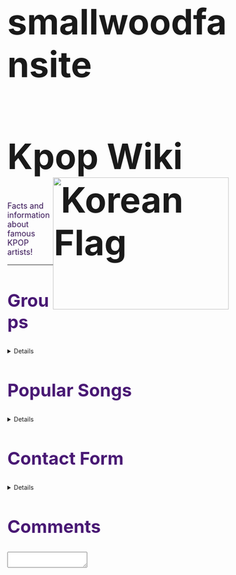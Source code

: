 # smallwoodfansite
<!DOCTYPE html>
<html>
	<head>
	<title> Kpop Wiki </title>
	<style>
	 <link rel="stylesheet"
          href=https://fonts.googleapis.com/css?family=Rancho&effect=shadow-multiple>
	body {
		background-color: white;
		color:#240d3a ;
		
	}
	h1{font-size: 80px;
		margin-left: inherit;

	}
	h2{font-size: 40px;
		color:#491974 ;
		margin-left: inherit;
	}
	h3 {font-size: 30px;
		color:#883eb4;
		margin-left: inherit;

	}
	p {font-size: 18px;
		color:#371456 ;
		margin-left: inherit;

	}
	img{ margin-left: inherit;
	 }
</style>
		</head>
	<h1>Kpop Wiki <img src="https://upload.wikimedia.org/wikipedia/commons/0/0f/Flag_of_South_Korea.png" align= right width="400" height="300" alt="Korean Flag"></h1> 
	<p>Facts and information about famous KPOP artists!</p>
	<hr/>
	<h2> Groups </h2>
	<details>
	<h3>Tomorrow x Together</h3>
		<p>Boy group Tomorrow x Together, also known as TXT, consists of 5 members who are deemed as Kpop's 4th generation "It Boys".</p>
		<img src="https://c.tenor.com/es0-yZhKjeQAAAAd/txt.gif" width="490" height="400" alt="TomorrowxTogether">
	<h4>Members</h4>
	<details>
	<ul>
		<img src="https://assets.teenvogue.com/photos/5f15aa14493c0130c7d9bc85/2:3/w_2666,h_3999,c_limit/tout.jpg" width="145" height="180" align= center alt="Soobin"><li>Soobin </li> 
		
		<img src="https://i.pinimg.com/originals/8c/4e/58/8c4e5882d67b86ca05dd08e642360b1e.jpg" width="145" height="180" align= center alt="Yeonjun"><li>Yeonjun</li>
		
		<img src="https://i.pinimg.com/736x/d4/22/8b/d4228bdff6af04353f07df23bd0a71fd.jpg" width="145" height="180" align= center alt="Beomgyu"><li>Beomgyu</li>
		
		<img src="https://pbs.twimg.com/media/Enp-1MXXMAEw0Nv.jpg" width="145" height="170" align= center alt="Taehyun"><li>Taehyun</li>
		
		 <img src="http://pm1.narvii.com/7284/0090c40c68d962150b565d16ad66320ebb2d62e5r1-683-1024v2_uhq.jpg" width="145" height="180" align= center alt="Huening Kai"><li>Huening Kai</li> 
	</ul>	
</details>
	<h4>History</h4>
	<details>
		<p> Back in 2017 Big Hit Enterntainment, announced plans to debut a second boygroup, following BTS, for the first time in 6 years. The company held both global and domestic auditions in search of potential members. By late 2018 the groups lineup was finalized and the company announced plans to debut early the next year. Leading up to their debut release, Big Hit released introductory videos for each member that showcased each members personality while keeping all but their names a secret. On January 10, 20th their debut song "Crown" was released. TXT has been known to capture the general publics hearts due to their addictive music and relatable personalities. Due to the groups domination of music charts and social media, primarily TikTok and Twitter, they've become known as the 4th generations "It boys".</p>
</details>
	<h4>Discography</h4>
	<details>
		<ul>
		<li>The Dream Chapter: Star</li>
		<li>The Dream Chapter: Magic</li>
		<li>The Dream Chapter: Eternity</li>
		<li>Minisode 1: Blue Hour</li>
		<li>The Chaos Chapter: Freeze</li> 
		<li>The Chaos Chapter: Fight or Escape
	</ul>	
</details>
	<h4>Awards & Achievements</h4>
	<details>
	<ul>
		<li>Asia Artist Awards: Rookie of the Year (2019)</li>
		<li>Brand of the Year Awards: Male Rookie Idol of the Year (2019)</li>
		<li>BreakTudo Awards: Best International Debut Music Video (2019)</li>
		<li>Genie Music Awards: Best New Male Artist (2019)</li>
		<li>Melon Music Awards: Rookie of the Year (2019)</li> 
		<li>Mnet Asian Music Awards: Best New Male Artist (2019)</li>
		<li>Mnet Asian Music Awards: Worldwide Fans' Choice Top 10 (2019)</li>
		<li>Soribada Best K-Music Awards: Rookie Award (2019)</li>
		<li>The Fact Music Awards: Next Leader Award (2019)</li>
		<li>V Live Awards: Global Rookie Top 5 (2019)</li>
		<li>Gaon Chart Music Awards: New Artist of the Year- Album (2020)</li>
		<li>Golden Disc Awards: Rookie Artist of the Year (2020)</li>
		<li>Mnet Asian Music Awards: Worldwide Fans' Choice Top 10 (2020)</li>
		<li>Mnet Asian Music Awards: Favorite Dance Performance- Group (2020)</li>
		<li>Seoul Music Awards: New Artist Award (2020)</li>
		<li>Soribada Best K-Music Awards: New K-Wave Artist Award (2020)</li>
		<li>The Fact Music Awards: Best Performer (2020)</li>
		<li>Brand of the Year Awards: Rising Star Male Idol (2021)</li>
		<li>Golden Disc Awards: Album Bonsang (2021)</li>
		<li>Japan Gold Disc AwardL New Artist of the Year (Asia)(2021)</li>
		<li>Japan Gold Disc Award: Best 3 New Artist (Asia)(2021)</li>
		<li>Seoul Music Awards: Main Award (Bonsang)(2021)</li> 
		<li>The Fact Music Awards: Artist of the Year (Bonsang)(2021)</li>
	</ul>	
</details>
	<hr/>
	<h3>ITZY</h3>
	<p>ITZY, known for their powerful performances, is a 5 member girlgroup that debuted in 2019 from top company JYP </p>
		<img src="https://thumbs.gfycat.com/DelightfulSoggyFishingcat-size_restricted.gif" width="490" height="400" alt="ITZY">
	<h4>Members</h4>
	<details>
	<ul>
		<img src="https://static.wikia.nocookie.net/itzy/images/f/fc/ITZY_IT%27z_ICY_Yeji_Promotional_Picture_%281%29.jpg/revision/latest/scale-to-width-down/250?cb=20190731232251" width="145" height="180" align= center alt="Yeji"><li>Yeji</li> 
		
		<img src="https://data.whicdn.com/images/332795393/original.jpg" width="145" height="180" align= center alt="Lia"><li>Lia</li>
		
		<img src="https://i.pinimg.com/originals/81/d6/f8/81d6f8d15e7dab9ed67b714faf6d1a72.jpg" width="145" height="180" align= center alt="Ryujin"><li>Ryujin</li>
		
		<img src="https://pm1.narvii.com/7257/a1d3f6b059cfda22e1cf1d5c2ecd28f8bcabdccar1-1080-1349v2_hq.jpg" width="145" height="170" align= center alt="Chaeryeong"><li>Chaeryeong</li>
		
		 <img src="https://static.wikia.nocookie.net/itzy/images/2/2d/ITZY_IT%27z_ICY_Yuna_Promotional_Picture_%281%29.jpg/revision/latest/scale-to-width-down/250?cb=20190731233254" width="145" height="180" align= center alt="Yuna"><li>Yuna</li> 
	</ul>	
</details>
		<h4>History</h4>
		<details>
		<p>ITZY was formed as late as 2018 by one of South Korea's big 3 entertainment companies, JYP. The members made appearances on a variety of shows and content prior to debut including, JYP's survival program 'Sixteen', YG Entertainment's 'Mixnine', and SBS's 'The Fan'. These short appearances garnered a lot of predebut fans and attention for the group. ITZY made a debut on February 12, 2019 with their title song "Dalla Dalla". Since their "Dalla Dalla" release, the group has becoming increasingly famous for their unique yet difficult choreography. With each song being a hit, ITZY has been recognized as one of the leading girl groups of 4th generation KPOP. </p>
	</details>
	<h4>Discography</h4>
	<details>
	<ul>
		<li>It'z Different</li>
		<li>It'z Icy</li>
		<li>It'z ME</li>
		<li>Not Shy</li>
		<li>Guess Who</li> 
		<li>What'z Itzy</li>
	</ul>	
</details>
	<h4>Awards & Achievements</h4>
	<details>
	<ul>
		<li>Asia Artist Awards: Rookie of the Year (2019)</li>
		<li>Brand of the Year Awards: Female Rookie Idol of the Year (2019)</li>
		<li>Dong-A.com's Pick: Idol Expected to Grow Well (2019)</li>
		<li>Gaon Chart Music Awards: New Artist of the Year- Digital (2019)</li>
		<li>Genie Music Awards: The Female New Artist (2019)</li>
		<li>Korea First Brand Awards: New Female Artist (2019)</li>
		<li>Melon Music Awards: Best New Artist- Female(2019)</li> 
		<li>Mnet Asian Music Awards: Best New Female Artist (2019)</li>
		<li>Soribada Best K-Music Awards: Rookie Award (2019)</li>
		<li>The Fact Music Awards: Next Leader Award (2019)</li>
		<li>V Live Awards: Global Rookie Top 5 (2019)</li>
		<li>Asia Artist Awards: Hot Issue Award (2020)</li>
		<li>Asia Artist Awards: Choice Award (2020)</li>
		<li>Gaon Chart Music Awards: World K-Pop Rookie (2020)</li>
		<li>Golden Disc Awards: Digital Bonsang (2020)</li>
		<li>Golden Disc Awards: Rookie Artist of the Year (2020)</li>
		<li>Seoul Music Awards: New Artist Award (2020)</li>
		<li>Soribada Best K-Music Awards: New K-Wave Artist Award (2020)</li>
		<li>The Fact Music Awards: Artist of the Year (Bonsang)(2021)</li>
		<li>Golden Disc Awards: Digital Bonsang (2021)</li>
		<li>Seoul Music Awards: Discovery of the Year (2021)</li>
	</ul>
</details>
	<hr/>
	<h3>BTS</h3>
	<p> The world's most famous boygroup Bangtan Sonyeondan, better known as BTS, consists of 7 members. </p>
		<img src="https://c.tenor.com/5lSouLlhNNsAAAAC/bts-life-goes-on-bts.gif" width="490" height="400" alt="BTS">
	<h4>Members</h4>
	<details>
		<ul>
		<img src="https://pbs.twimg.com/media/E6esV-qVgAQd5_z.jpg" width="145" height="180" align= center alt="RM"><li>RM</li> 
		
		<img src="http://images6.fanpop.com/image/photos/44000000/BTS-Permission-To-Dance-Photo-Sketch-bts-44012496-599-900.jpg" width="145" height="180" align= center alt="Jin"><li>Jin</li>
		
		<img src="https://pbs.twimg.com/media/E6exnegVkAc03md.jpg" width="145" height="180" align= center alt="Suga"><li>Suga</li>
		
		<img src="https://pbs.twimg.com/media/E6e0DIUVEAELAsV.jpg:large" width="145" height="170" align= center alt="J-Hope"><li>J-Hope</li>
		
		<img src="https://kenyabtsarmy.files.wordpress.com/2021/08/7929edc1c3dda2313c070bddf1ebd517.jpg?w=575" width="145" height="180" align= center alt="Jimin"><li>Jimin</li> 

		<img src="https://pbs.twimg.com/media/E6e4awGVoAIMNpC.jpg" width="145" height="170" align= center alt="V"><li>V</li>
		
		<img src="https://pbs.twimg.com/media/E6e8KHeXMAI-058.jpg:large" width="145" height="180" align= center alt="Jungkook"><li>Jungkook</li> 
	</ul>	
</details>
	<h4>History</h4>
	<details>
		<p> Bangtan Sonyeondan, better known as BTS, is currently the world's most successful boygroup. The group was founded by Big Hit Entertainment's founder, Bang Shihyuk. When the group first debuted in 2013 with their title song "No More Dreams" they received heavy criticism and negative feedback from the general public. While they were deemed unsuccessful in South Korea the group had grown a large international fanbase, primarly in the United States. In 2016 BTS released their hit song "Blood Sweat & Tears" which broke numerous records bringing more attention to the group. Since then the group has been on a continous rise in fame and popularity landing them their spot as South Korea's cultural leaders. As the group continues to release music and content their popularity increases and a new standard for not only boygroups but Korean artist, is set.
		</p>
	</details>
	<h4>Discography</h4>
	<details>
	<ul>
		<li>2 Cool 4 Skool</li>
		<li>O!RUL8,2?</li>
		<li>Skool Luv Affair</li>
		<li>Dark&Wild</li>
		<li>The Most Beautiful Moment in Life pt.1</li> 
		<li>The Most Beautiful Moment in Life pt.2</li>
		<li>The Most Beautiful Moment in Life: Young Forever</li>
		<li>Wings</li>
		<li>You Never Walk Alone</li>
		<li>Love Yourself: Her</li>
		<li>Love Yourself: Tear</li>
		<li>Love Yourself: Answer</li>
		<li>Map of the Soul: Persona</li>
		<li>Map of the Soul: 7</li>
		<li>Dynamite</li>
		<li>BE</li>
		<li>Butter</li>
	</ul>	
</details>
	<h4>Notable Awards & Achievements</h4>
	<details>
	<p> BTS has a long list of awards and achivements over the course of their career. A few of their most notable achivements are:</p>
	<ul>
		<li>Korean Government: Order of Cultural Merit (2018</li>
		<li>Seoul and Korea Local Industrial Culture Association: Sejong Best Korean Award</li>
		<li>2020 The Inspire Awards: UNICEF Inspire Award (Love Myself Campaign)</li>
		<li>2021 Billboard Music Awards: Top Selling Song- Dynamite</li>
		<li>47th Korean Broadcasting Awards: Artist Award</li>
		<li>The Korea Society 2020 Gala: Van Fleet Award</li> 
		<li>Korean American Community Foundation Gala 2020: Trainblazer Award</li>
	</ul>
</details>
</div>
</details>
<h2> Popular Songs </h2>
<details>
<iframe src="https://open.spotify.com/embed/track/1XyzcGhmO7iUamSS94XfqY" width="100%" height="380" frameBorder="0" allowfullscreen="" allow="autoplay; clipboard-write; encrypted-media; fullscreen; picture-in-picture"></iframe>
<<<<<<< HEAD
<br>
<iframe src="https://open.spotify.com/embed/track/3zmrdOtnOogqLllz26WLZ3" width="100%" height="380" frameBorder="0" allowfullscreen="" allow="autoplay; clipboard-write; encrypted-media; fullscreen; picture-in-picture"></iframe>
<br>
<iframe src="https://open.spotify.com/embed/track/5b8FtevTVz8xVF6E208xeV" width="100%" height="380" frameBorder="0" allowfullscreen="" allow="autoplay; clipboard-write; encrypted-media; fullscreen; picture-in-picture"></iframe>
<br>
<iframe src="https://open.spotify.com/embed/track/0LThjFY2iTtNdd4wviwVV2" width="100%" height="380" frameBorder="0" allowfullscreen="" allow="autoplay; clipboard-write; encrypted-media; fullscreen; picture-in-picture"></iframe>
<br>
<iframe src="https://open.spotify.com/embed/track/21aOLk12MksET8AsbU0SI6" width="100%" height="380" frameBorder="0" allowfullscreen="" allow="autoplay; clipboard-write; encrypted-media; fullscreen; picture-in-picture"></iframe>
<br>
<iframe src="https://open.spotify.com/embed/track/21aOLk12MksET8AsbU0SI6" width="100%" height="380" frameBorder="0" allowfullscreen="" allow="autoplay; clipboard-write; encrypted-media; fullscreen; picture-in-picture"></iframe>
<br>
<iframe src="https://open.spotify.com/embed/track/5xrtzzzikpG3BLbo4q1Yul" width="100%" height="380" frameBorder="0" allowfullscreen="" allow="autoplay; clipboard-write; encrypted-media; fullscreen; picture-in-picture"></iframe>
<br>
<iframe src="https://open.spotify.com/embed/track/021L6LlBBtr34BmFRHd9Ic" width="100%" height="380" frameBorder="0" allowfullscreen="" allow="autoplay; clipboard-write; encrypted-media; fullscreen; picture-in-picture"></iframe>
<br>
<iframe src="https://open.spotify.com/embed/track/3zmrdOtnOogqLllz26WLZ3" width="100%" height="380" frameBorder="0" allowfullscreen="" allow="autoplay; clipboard-write; encrypted-media; fullscreen; picture-in-picture"></iframe>
<iframe src="https://open.spotify.com/embed/track/5b8FtevTVz8xVF6E208xeV" width="100%" height="380" frameBorder="0" allowfullscreen="" allow="autoplay; clipboard-write; encrypted-media; fullscreen; picture-in-picture"></iframe>
<iframe src="https://open.spotify.com/embed/track/0LThjFY2iTtNdd4wviwVV2" width="100%" height="380" frameBorder="0" allowfullscreen="" allow="autoplay; clipboard-write; encrypted-media; fullscreen; picture-in-picture"></iframe>
<iframe src="https://open.spotify.com/embed/track/21aOLk12MksET8AsbU0SI6" width="100%" height="380" frameBorder="0" allowfullscreen="" allow="autoplay; clipboard-write; encrypted-media; fullscreen; picture-in-picture"></iframe>
<iframe src="https://open.spotify.com/embed/track/21aOLk12MksET8AsbU0SI6" width="100%" height="380" frameBorder="0" allowfullscreen="" allow="autoplay; clipboard-write; encrypted-media; fullscreen; picture-in-picture"></iframe>
<iframe src="https://open.spotify.com/embed/track/5xrtzzzikpG3BLbo4q1Yul" width="100%" height="380" frameBorder="0" allowfullscreen="" allow="autoplay; clipboard-write; encrypted-media; fullscreen; picture-in-picture"></iframe>
<iframe src="https://open.spotify.com/embed/track/021L6LlBBtr34BmFRHd9Ic" width="100%" height="380" frameBorder="0" allowfullscreen="" allow="autoplay; clipboard-write; encrypted-media; fullscreen; picture-in-picture"></iframe>
</details>
<h2> Contact Form</h2>
<details>
	<form target="class=Comments" method="post">
<fieldset>
<legend>Personal information:</legend>
First name:<br>
<input type="text" name="firstname" value=""
placeholder="First Name"><br>
Last name:<br>
<input type="text" name="lastname" value=""
placeholder="Last Name"><br><br>
Email:<br>
<textarea name="description"></textarea>
<input type="submit" value="Submit">
</fieldset>
</form>
</details>
<h2> Comments </h2>
<section id="app">
	<div class="Comments">
		<textarea type="text" class="input" placeholder="All comments">
		</textarea>
</section>
</html>
